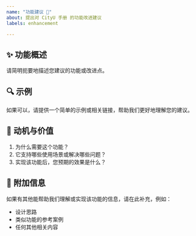 ```yaml
---
name: "功能建议 🚀"
about: 提出对 CityU 手册 的功能改进建议
labels: enhancement

---
```


## ✨ 功能概述
请简明扼要地描述您建议的功能或改进点。

## 🔍 示例
如果可以，请提供一个简单的示例或相关链接，帮助我们更好地理解您的建议。

## 🎯 动机与价值
1. 为什么需要这个功能？
2. 它支持哪些使用场景或解决哪些问题？
3. 实现该功能后，您预期的效果是什么？

## 📎 附加信息
如果有其他能帮助我们理解或实现该功能的信息，请在此补充，例如：
- 设计思路
- 类似功能的参考案例
- 任何其他相关内容